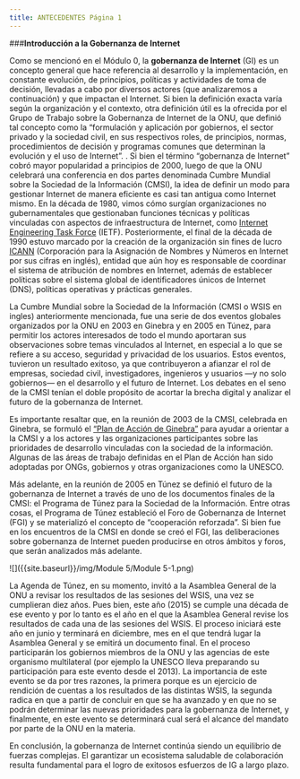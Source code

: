 ```yaml
---
title: ANTECEDENTES Página 1
---
```


###**Introducción a la Gobernanza de Internet**

Como se mencionó en el Módulo 0, la **gobernanza de Internet** (GI) es un concepto general que hace referencia al desarrollo y la implementación, en constante evolución, de principios, políticas y actividades de toma de decisión, llevadas a cabo por diversos actores (que analizaremos a continuación) y que impactan el Internet. Si bien la definición exacta varía según la organización y el contexto, otra definición útil es la ofrecida por el Grupo de Trabajo sobre la Gobernanza de Internet de la ONU, que definió tal concepto como la “formulación y aplicación por gobiernos, el sector privado y la sociedad civil, en sus respectivos roles, de principios, normas, procedimientos de decisión y programas comunes que determinan la evolución y el uso de Internet”.
.
Si bien el término “gobernanza de Internet” cobró mayor popularidad a principios de 2000, luego de que la ONU celebrará una conferencia en dos partes denominada Cumbre Mundial sobre la Sociedad de la Información (CMSI), la idea de definir un modo para gestionar Internet de manera eficiente es casi tan antigua como Internet mismo. En la década de 1980, vimos cómo surgían organizaciones no gubernamentales que gestionaban funciones técnicas y políticas vinculadas con aspectos de infraestructura de Internet, como <a href="https://www.ietf.org/" target="_blank">Internet Engineering Task Force</a> (IETF). Posteriormente, el final de la década de 1990 estuvo marcado por la creación de la organización sin fines de lucro <a href="https://www.icann.org/es" target="_blank">ICANN</a> (Corporación para la Asignación de Nombres y Números en Internet por sus cifras en inglés), entidad que aún hoy es responsable de coordinar el sistema de atribución de nombres en Internet, además de establecer políticas sobre el sistema global de identificadores únicos de Internet (DNS), políticas operativas y prácticas generales.

La Cumbre Mundial sobre la Sociedad de la Información (CMSI o WSIS en ingles)  anteriormente mencionada, fue una serie de dos eventos globales organizados por la ONU en 2003 en Ginebra y en 2005 en Túnez, para permitir los actores interesados de todo el mundo aportaran sus observaciones sobre temas vinculados al Internet, en especial a lo que se refiere a su acceso, seguridad y privacidad de los usuarios. Estos eventos, tuvieron un resultado exitoso, ya que contribuyeron a afianzar el rol de empresas, sociedad civil, investigadores, ingenieros y usuarios —y no solo gobiernos— en el desarrollo y el futuro de Internet. Los debates en el seno de la CMSI tenían el doble propósito de acortar la brecha digital y analizar el futuro de la gobernanza de Internet. 

Es importante resaltar que, en la reunión de 2003 de la CMSI, celebrada en Ginebra, se formuló el <a href="http://www.oei.es/revistactsi/numero6/documentos02.htm" target="_blank">“Plan de Acción de Ginebra”</a> para ayudar a orientar a la CMSI y a los actores y las organizaciones participantes sobre las prioridades de desarrollo vinculadas con la sociedad de la información. Algunas de las áreas de trabajo definidas en el Plan de Acción han sido adoptadas por ONGs, gobiernos y otras organizaciones como  la UNESCO. 

Más adelante, en la reunión de 2005 en Túnez se definió el futuro de la gobernanza de Internet a través de uno de los documentos finales de la CMSI: el Programa de Túnez para la Sociedad de la Información. Entre otras cosas, el Programa de Túnez estableció el Foro de Gobernanza de Internet (FGI) y se materializó el concepto de “cooperación reforzada”. Si bien fue en los encuentros de la CMSI en donde se creó el FGI, las deliberaciones sobre gobernanza de Internet pueden producirse en otros ámbitos y foros, que serán analizados más adelante.

![]({{site.baseurl}}/img/Module 5/Module 5-1.png)

La Agenda de Túnez, en su momento, invitó a la Asamblea General de la ONU a revisar los resultados de las sesiones del WSIS, una vez se cumplieran diez años. Pues bien, este año (2015) se cumple una década de ese evento y por lo tanto es el año en el que la Asamblea General revise los resultados de cada una de las sesiones del WSIS. El proceso iniciará este año en junio y terminará en diciembre, mes en el que tendrá lugar la Asamblea General y se emitirá un documento final. En el proceso participarán los gobiernos miembros de la ONU y las agencias de este organismo multilateral (por ejemplo la UNESCO lleva preparando su participación para este evento desde el 2013). La importancia de este evento se da por tres razones, la primera porque es un ejercicio de rendición de cuentas a los resultados de las distintas WSIS, la segunda radica en que a partir de concluir en que se ha avanzado y en que no se podrán determinar las nuevas prioridades para la gobernanza de Internet, y finalmente, en este evento se determinará cual será el alcance del mandato por parte de la ONU en la materia.

En conclusión, la gobernanza de Internet continúa siendo un equilibrio de fuerzas complejas. El garantizar un ecosistema saludable de colaboración resulta fundamental para el logro de exitosos esfuerzos de IG a largo plazo.

